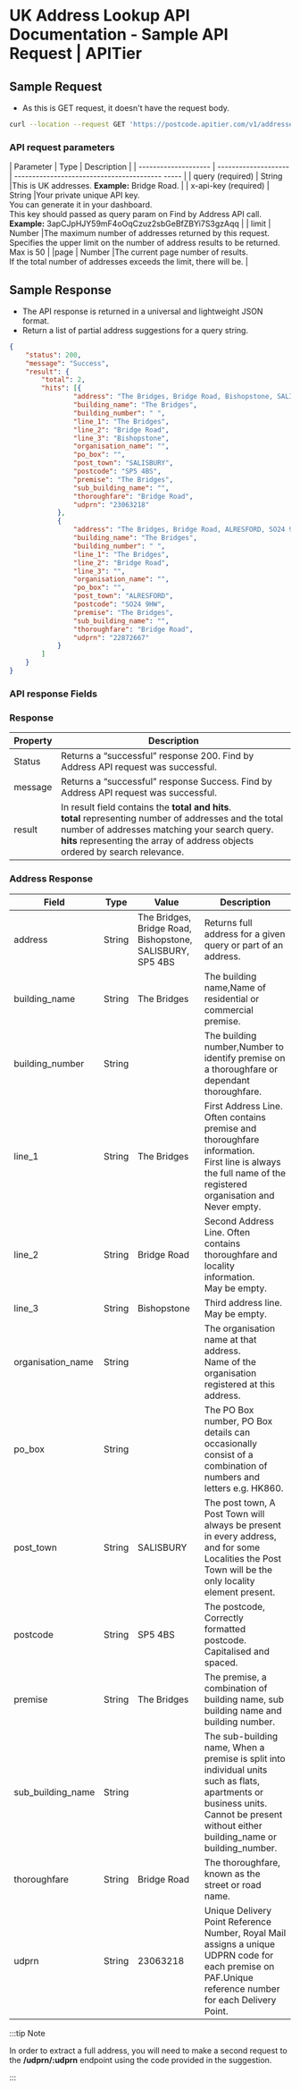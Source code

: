 # UK Address Lookup API Documentation - Sample API Request | APITier

## Sample Request
* As this is GET request, it doesn't have the request body.

```bash title="Example Curl Request"
curl --location --request GET 'https://postcode.apitier.com/v1/addresses?query=Bridge Road&page=0&limit=50&x-api-key=3apCJpHJY59mF4oOqCzuz2sbGeBfZBYi7S3gzAqq' | 
```

### API request parameters

| Parameter             | Type                 |    Description                                     |
| --------------------  | -------------------- | ----------------------------------------- -----    |
| query  (required)     | String               |This is UK addresses. **Example:** Bridge Road.          |
| x-api-key (required)  | String               |Your private unique API key.<br />You can generate it in your dashboard.<br /> This key should passed as query param on Find by Address API call.<br />**Example:** 3apCJpHJY59mF4oOqCzuz2sbGeBfZBYi7S3gzAqq    |
| limit                 | Number               |The maximum number of addresses returned by this request.<br /> Specifies the upper limit on the number of address results to be returned.<br /> Max is 50   |
|page                   | Number               |The current page number of results.<br /> If the total number of addresses exceeds the limit, there will be.                                               |



## Sample Response
* The API response is returned in a universal and lightweight JSON format.
* Return a list of partial address suggestions for a query string.

```json title="Example Response"
{
	"status": 200,
	"message": "Success",
	"result": {
		"total": 2,
		"hits": [{
				"address": "The Bridges, Bridge Road, Bishopstone, SALISBURY, SP5 4BS",
				"building_name": "The Bridges",
				"building_number": " ",
				"line_1": "The Bridges",
				"line_2": "Bridge Road",
				"line_3": "Bishopstone",
				"organisation_name": "",
				"po_box": "",
				"post_town": "SALISBURY",
				"postcode": "SP5 4BS",
				"premise": "The Bridges",
				"sub_building_name": "",
				"thoroughfare": "Bridge Road",
				"udprn": "23063218"
			},
			{
				"address": "The Bridges, Bridge Road, ALRESFORD, SO24 9HW",
				"building_name": "The Bridges",
				"building_number": " ",
				"line_1": "The Bridges",
				"line_2": "Bridge Road",
				"line_3": "",
				"organisation_name": "",
				"po_box": "",
				"post_town": "ALRESFORD",
				"postcode": "SO24 9HW",
				"premise": "The Bridges",
				"sub_building_name": "",
				"thoroughfare": "Bridge Road",
				"udprn": "22872667"
			}
		]
	}
}
```

### API response Fields
### Response

| Property      | Description                                                              | 
| ------------- | ------------------------------------------------------------------------ | 
| Status        |Returns a “successful” response 200. Find by Address API request was successful.         |              
| message       |Returns a “successful” response Success. Find by Address API request was successful.     |
| result        | In result field contains the <b>total and hits</b>. <br /><b>total</b> representing number of addresses and the total number of addresses matching your search query.<br /><b>hits</b> representing the array of address objects ordered by search relevance.                     |

### Address Response

| Field            | Type |   Value    |    Description                       |
| -----------------| -----|----------  | ------------------------------------ |
| address          |String|The Bridges, Bridge Road, Bishopstone, SALISBURY, SP5 4BS  | Returns  full address for a given query or part of an address.           |
| building_name    |String|The Bridges |The building name,Name of residential or commercial premise.                          |
| building_number  |String|            |The building number,Number to identify premise on a thoroughfare or dependant thoroughfare.                          |
| line_1           |String|The Bridges |First Address Line. Often contains premise and thoroughfare information.<br />First line is always the full name of the registered organisation and Never empty.                         |
| line_2           |String|Bridge Road |Second Address Line. Often contains thoroughfare and locality information.<br />May be empty.                          |
| line_3           |String|Bishopstone |Third address line. May be empty.                          |
| organisation_name|String|            |The organisation name at that address.<br />Name of the organisation registered at this address.                         |
| po_box           |String|            |The PO Box number, PO Box details can occasionally consist of a combination of numbers and letters e.g. HK860.                        |
| post_town        |String|SALISBURY   |The post town, A Post Town will always be present in every address, and for some Localities the Post Town will be the only locality element present.                       |
| postcode         |String|SP5 4BS     |The postcode, Correctly formatted postcode. Capitalised and spaced.                      |
| premise          |String|The Bridges |The premise, a combination of building name, sub building name and building number.                          |
| sub_building_name|String|            |The sub-building name, When a premise is split into individual units such as flats, apartments or business units.<br />Cannot be present without either building_name or building_number.                          |
| thoroughfare     |String|Bridge Road |The thoroughfare, known as the street or road name.                         |
| udprn            |String|23063218    |Unique Delivery Point Reference Number, Royal Mail assigns a unique UDPRN code for each premise on PAF.Unique reference number for each Delivery Point.                          |



:::tip Note

In order to extract a full address, you will need to make a second request to the **/udprn/:udprn** endpoint using the code provided in the suggestion.

:::